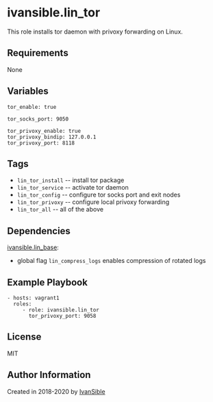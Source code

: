 # ivansible.lin_tor

This role installs tor daemon with privoxy forwarding on Linux.


## Requirements

None


## Variables

    tor_enable: true

    tor_socks_port: 9050

    tor_privoxy_enable: true
    tor_privoxy_bindip: 127.0.0.1
    tor_privoxy_port: 8118


## Tags

- `lin_tor_install` -- install tor package
- `lin_tor_service` -- activate tor daemon
- `lin_tor_config`  -- configure tor socks port and exit nodes
- `lin_tor_privoxy` -- configure local privoxy forwarding
- `lin_tor_all` -- all of the above


## Dependencies

[ivansible.lin_base](https://github.com/ivansible/lin-base):
  - global flag `lin_compress_logs` enables compression of rotated logs


## Example Playbook

    - hosts: vagrant1
      roles:
         - role: ivansible.lin_tor
           tor_privoxy_port: 9058


## License

MIT

## Author Information

Created in 2018-2020 by [IvanSible](https://github.com/ivansible)

